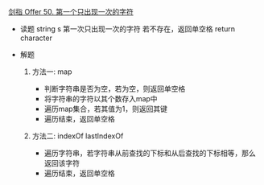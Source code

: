 [剑指 Offer 50. 第一个只出现一次的字符](https://leetcode-cn.com/problems/di-yi-ge-zhi-chu-xian-yi-ci-de-zi-fu-lcof/)

- 读题
   string s 
   第一次只出现一次的字符
   若不存在，返回单空格
   return character
   
- 解题
   1. 方法一: map
      - 判断字符串是否为空，若为空，则返回单空格
      - 将字符串的字符以其个数存入map中
      - 遍历map集合，若其值为1，则返回其键
      - 遍历结束，返回单空格
   
   2. 方法二: indexOf lastIndexOf
      - 遍历字符串，若字符串从前查找的下标和从后查找的下标相等，那么返回该字符
      - 遍历结束，返回单空格